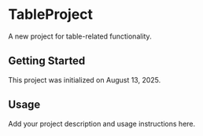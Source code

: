 # TableProject

A new project for table-related functionality.

## Getting Started

This project was initialized on August 13, 2025.

## Usage

Add your project description and usage instructions here.

